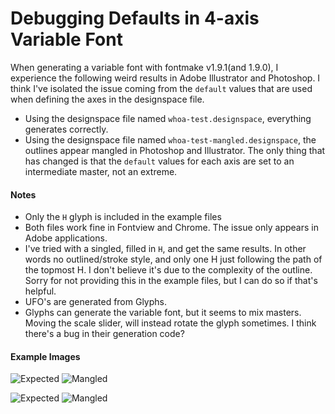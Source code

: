 # Debugging Defaults in 4-axis Variable Font

When generating a variable font with fontmake v1.9.1(and 1.9.0), I experience the following weird results in Adobe Illustrator and Photoshop. I think I've isolated the issue coming from the `default` values that are used when defining the axes in the designspace file.

- Using the designspace file named `whoa-test.designspace`, everything generates correctly.
- Using the designspace file named `whoa-test-mangled.designspace`, the outlines appear mangled in Photoshop and Illustrator. The only thing that has changed is that the `default` values for each axis are set to an intermediate master, not an extreme.

#### Notes
- Only the `H` glyph is included in the example files
- Both files work fine in Fontview and Chrome. The issue only appears in Adobe applications.
- I've tried with a singled, filled in `H`, and get the same results. In other words no outlined/stroke style, and only one H just following the path of the topmost H. I don't believe it's due to the complexity of the outline. Sorry for not providing this in the example files, but I can do so if that's helpful.
- UFO's are generated from Glyphs.
- Glyphs can generate the variable font, but it seems to mix masters. Moving the scale slider, will instead rotate the glyph sometimes. I think there's a bug in their generation code?

#### Example Images
![Expected](https://scribbletone.github.io/share/whoa/WHOA-Debug-Expected-1.png)
![Mangled](https://scribbletone.github.io/share/whoa/WHOA-Debug-Mangled-1.png)

![Expected](https://scribbletone.github.io/share/whoa/WHOA-Debug-Expected-2.png)
![Mangled](https://scribbletone.github.io/share/whoa/WHOA-Debug-Mangled-2.png)

